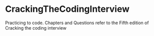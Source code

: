 CrackingTheCodingInterview
==========================

Practicing to code. Chapters and Questions refer to the Fifth edition of Cracking the coding interview
